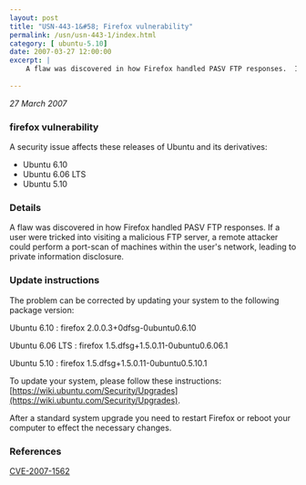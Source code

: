 ```yaml
---
layout: post
title: "USN-443-1&#58; Firefox vulnerability"
permalink: /usn/usn-443-1/index.html
category: [ ubuntu-5.10]
date: 2007-03-27 12:00:00
excerpt: |
    A flaw was discovered in how Firefox handled PASV FTP responses.  If a  user were tricked into visiting a malicious FTP server, a remote  attacker could perform a port-scan of machines within the user&#39;s  network, leading to private information disclosure.
    
--- 
```

 
 

*27 March 2007*

### firefox vulnerability

A security issue affects these releases of Ubuntu and its derivatives:

* Ubuntu 6.10
* Ubuntu 6.06 LTS
* Ubuntu 5.10

### Details

A flaw was discovered in how Firefox handled PASV FTP responses. If a user were tricked into visiting a malicious FTP server, a remote attacker could perform a port-scan of machines within the user&#39;s network, leading to private information disclosure.

### Update instructions

The problem can be corrected by updating your system to the following package version:

Ubuntu 6.10
 : firefox <span>2.0.0.3+0dfsg-0ubuntu0.6.10</span>

Ubuntu 6.06 LTS
 : firefox <span>1.5.dfsg+1.5.0.11-0ubuntu0.6.06.1</span>

Ubuntu 5.10
 : firefox <span>1.5.dfsg+1.5.0.11-0ubuntu0.5.10.1</span>

To update your system, please follow these instructions: [https://wiki.ubuntu.com/Security/Upgrades](https://wiki.ubuntu.com/Security/Upgrades).

After a standard system upgrade you need to restart Firefox or reboot your computer to effect the necessary changes.

### References

 
 [CVE-2007-1562](http://people.ubuntu.com/~ubuntu-security/cve/CVE-2007-1562)
 

